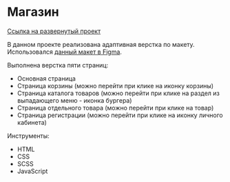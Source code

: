 # Магазин

[Ссылка на развернутый проект](https://shop-six-rose.vercel.app/)

В данном проекте реализована адаптивная верстка по макету. Использовался [данный макет в Figma](https://www.figma.com/file/7XhT5EWfZX0W6ohgd57Pny/shop?node-id=0%3A1&t=cKnUA7lHynu0fRYp-0).

Выполнена верстка пяти страниц:
* Основная страница
* Страница корзины (можно перейти при клике на иконку корзины)
* Страница каталога товаров (можно перейти при клике на раздел из выпадающего меню - иконка бургера)
* Страница отдельного товара (можно перейти при клике на товар)
* Страница регистрации (можно перейти при клике на иконку личного кабинета)

Инструменты:
* HTML
* CSS
* SCSS
* JavaScript
